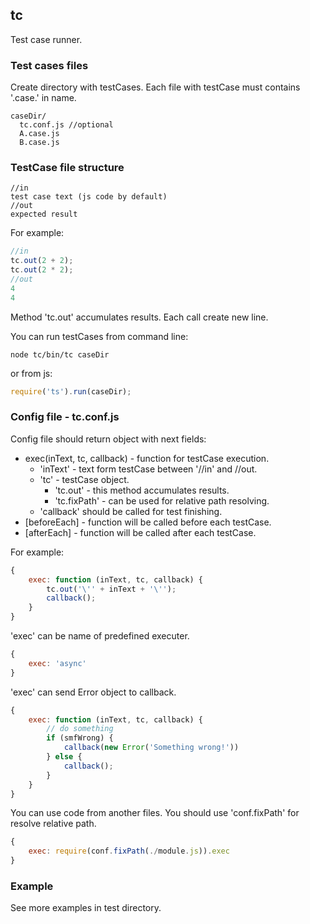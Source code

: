 ## tc
Test case runner.

### Test cases files
Create directory with testCases. Each file with testCase must contains '.case.' in name. 
```
caseDir/
  tc.conf.js //optional
  A.case.js
  B.case.js
```

### TestCase file structure
```
//in
test case text (js code by default)
//out
expected result
```

For example:
```javascript
//in
tc.out(2 + 2);
tc.out(2 * 2);
//out
4
4
```
Method 'tc.out' accumulates results. Each call create new line.

You can run testCases from command line:
```
node tc/bin/tc caseDir
```
or from js:
```javascript
require('ts').run(caseDir);
```

### Config file - tc.conf.js
Config file should return object with next fields:
  * exec(inText, tc, callback) - function for testCase execution. 
    * 'inText' - text form testCase between '//in' and //out. 
    * 'tc' - testCase object. 
      * 'tc.out' - this method accumulates results. 
      * 'tc.fixPath' - can be used for relative path resolving.
    * 'callback' should be called for test finishing.
  * [beforeEach] - function will be called before each testCase.
  * [afterEach] - function will be called after each testCase.

For example:
```javascript
{
    exec: function (inText, tc, callback) {
        tc.out('\'' + inText + '\'');
        callback();
    }
}
```
'exec' can be name of predefined executer. 
```javascript
{
    exec: 'async'
}
```
'exec' can send Error object to callback.
```javascript
{
    exec: function (inText, tc, callback) {
        // do something
        if (smfWrong) {
            callback(new Error('Something wrong!'))
        } else {
            callback();
        }
    }
}
```
You can use code from another files. You should use 'conf.fixPath' for resolve relative path.
```javascript
{
    exec: require(conf.fixPath(./module.js)).exec
}
```

### Example
See more examples in test directory.
